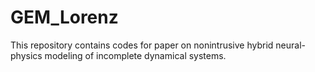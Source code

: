 # GEM_Lorenz
This repository contains codes for paper on nonintrusive hybrid neural-physics modeling of incomplete dynamical systems.
